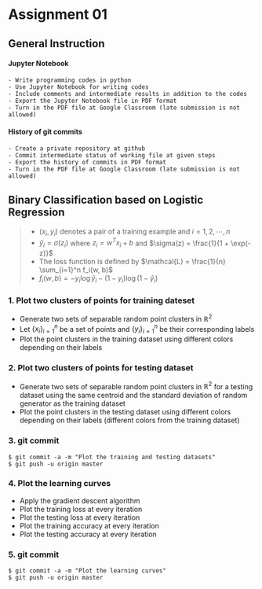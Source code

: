 # Assignment 01

## General Instruction

#### Jupyter Notebook

```console
- Write programming codes in python
- Use Jupyter Notebook for writing codes
- Include comments and intermediate results in addition to the codes
- Export the Jupyter Notebook file in PDF format
- Turn in the PDF file at Google Classroom (late submission is not allowed)
```

#### History of git commits

```console
- Create a private repository at github 
- Commit intermediate status of working file at given steps
- Export the history of commits in PDF format
- Turn in the PDF file at Google Classroom (late submission is not allowed)
```

## Binary Classification based on Logistic Regression

> - $`(x_i, y_i)`$ denotes a pair of a training example and $`i = 1, 2, \cdots, n`$
> - $`\hat{y}_i = \sigma(z_i)`$ where $`z_i = w^T x_i + b`$ and $`\sigma(z) = \frac{1}{1 + \exp(-z)}`$
> - The loss function is defined by $`\mathcal{L} = \frac{1}{n} \sum_{i=1}^n f_i(w, b)`$
> - $`f_i(w, b) = - y_i \log \hat{y}_i - (1 - y_i) \log (1 - \hat{y}_i) `$

### 1. Plot two clusters of points for training dateset

- Generate two sets of separable random point clusters in $`\mathbb{R}^2`$
- Let $`\{ x_i \}_{i=1}^n`$ be a set of points and $`\{ y_i \}_{i=1}^n`$ be their corresponding labels
- Plot the point clusters in the training dataset using different colors depending on their labels

### 2. Plot two clusters of points for testing dataset

- Generate two sets of separable random point clusters in $`\mathbb{R}^2`$ for a testing dataset using the same centroid and the standard deviation of random generator as the training dataset
- Plot the point clusters in the testing dataset using different colors depending on their labels (different colors from the training dataset)

### 3. git commit

```console
$ git commit -a -m "Plot the training and testing datasets"
$ git push -u origin master
```

### 4. Plot the learning curves

- Apply the gradient descent algorithm
- Plot the training loss at every iteration
- Plot the testing loss at every iteration
- Plot the training accuracy at every iteration
- Plot the testing accuracy at every iteration

### 5. git commit

```console
$ git commit -a -m "Plot the learning curves"
$ git push -u origin master
```